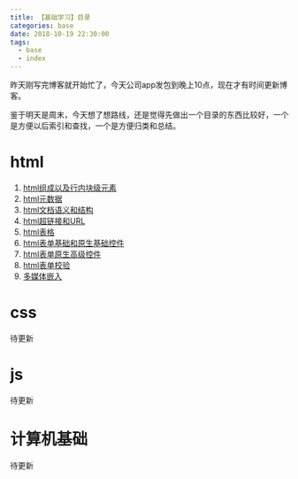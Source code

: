 ```yaml
---
title: 【基础学习】目录
categories: base
date: 2018-10-19 22:30:00
tags:
  - base
  - index
---
```


昨天刚写完博客就开始忙了，今天公司app发包到晚上10点，现在才有时间更新博客。

鉴于明天是周末，今天想了想路线，还是觉得先做出一个目录的东西比较好，一个是方便以后索引和查找，一个是方便归类和总结。

# html
 1. [html组成以及行内块级元素](https://www.shifeng1993.com/2018/10/19/base_html1/)
 2. [html元数据](https://www.shifeng1993.com/2018/10/20/base_html2/)
 3. [html文档语义和结构](https://www.shifeng1993.com/2018/10/21/base_html3/)
 4. [html超链接和URL](https://www.shifeng1993.com/2018/10/22/base_html4/)
 5. [html表格](https://www.shifeng1993.com/2018/10/23/base_html5/)
 6. [html表单基础和原生基础控件](https://www.shifeng1993.com/2018/10/24/base_html6/)
 7. [html表单原生高级控件](https://www.shifeng1993.com/2018/10/26/base_html7/)
 8. [html表单校验](https://www.shifeng1993.com/2018/10/27/base_html8/)
 9. [多媒体嵌入](https://www.shifeng1993.com)

# css
待更新

# js
待更新


# 计算机基础
待更新